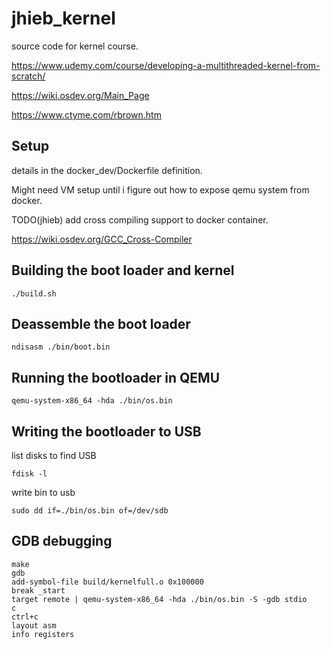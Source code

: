 # jhieb_kernel
source code for kernel course.

https://www.udemy.com/course/developing-a-multithreaded-kernel-from-scratch/

https://wiki.osdev.org/Main_Page

https://www.ctyme.com/rbrown.htm

## Setup

details in the docker_dev/Dockerfile definition.

Might need VM setup until i figure out how to expose qemu system from docker.

TODO(jhieb) add cross compiling support to docker container.

https://wiki.osdev.org/GCC_Cross-Compiler

## Building the boot loader and kernel

```
./build.sh
```

## Deassemble the boot loader

```
ndisasm ./bin/boot.bin
```

## Running the bootloader in QEMU

```
qemu-system-x86_64 -hda ./bin/os.bin
```

## Writing the bootloader to USB

list disks to find USB

```
fdisk -l
```

write bin to usb
```
sudo dd if=./bin/os.bin of=/dev/sdb
```

## GDB debugging

```
make
gdb
add-symbol-file build/kernelfull.o 0x100000
break _start
target remote | qemu-system-x86_64 -hda ./bin/os.bin -S -gdb stdio
c
ctrl+c
layout asm
info registers
```
